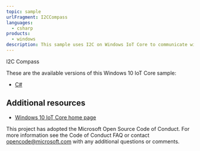 ```yaml
---
topic: sample
urlFragment: I2CCompass
languages:
  - csharp
products:
  - windows
description: This sample uses I2C on Windows IoT Core to communicate with an HMC5883L Magnetometer device.
---
```


I2C Compass

These are the available versions of this Windows 10 IoT Core sample:

*	[C#](./CS/README.md)

## Additional resources
* [Windows 10 IoT Core home page](https://developer.microsoft.com/en-us/windows/iot/)

This project has adopted the Microsoft Open Source Code of Conduct. For more information see the Code of Conduct FAQ or contact <opencode@microsoft.com> with any additional questions or comments.

